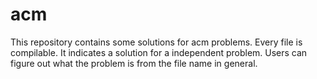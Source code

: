 # acm

This repository contains some solutions for acm problems.
Every file is compilable. It indicates a solution for a independent problem. 
Users can figure out what the problem is from the file name in general.
